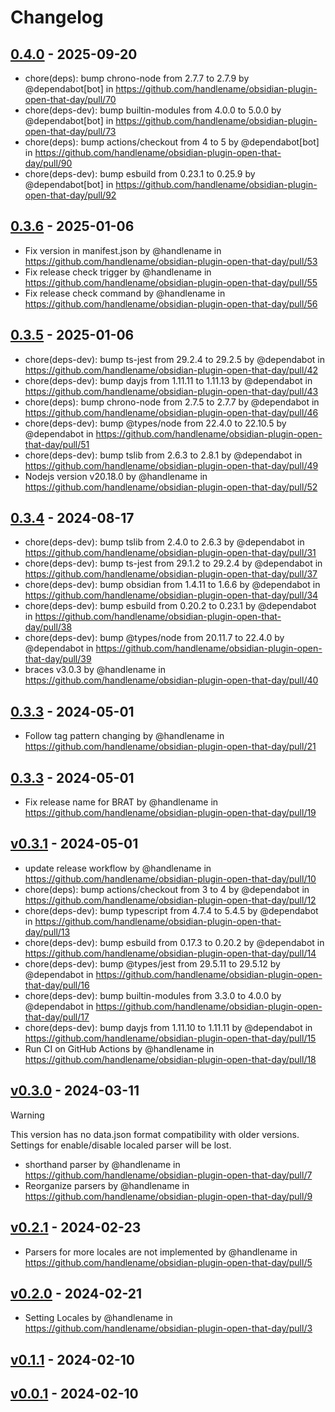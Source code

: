 # Changelog

## [0.4.0](https://github.com/handlename/obsidian-plugin-open-that-day/compare/0.3.6...0.4.0) - 2025-09-20
- chore(deps): bump chrono-node from 2.7.7 to 2.7.9 by @dependabot[bot] in https://github.com/handlename/obsidian-plugin-open-that-day/pull/70
- chore(deps-dev): bump builtin-modules from 4.0.0 to 5.0.0 by @dependabot[bot] in https://github.com/handlename/obsidian-plugin-open-that-day/pull/73
- chore(deps): bump actions/checkout from 4 to 5 by @dependabot[bot] in https://github.com/handlename/obsidian-plugin-open-that-day/pull/90
- chore(deps-dev): bump esbuild from 0.23.1 to 0.25.9 by @dependabot[bot] in https://github.com/handlename/obsidian-plugin-open-that-day/pull/92

## [0.3.6](https://github.com/handlename/obsidian-plugin-open-that-day/compare/0.3.5...0.3.6) - 2025-01-06
- Fix version in manifest.json by @handlename in https://github.com/handlename/obsidian-plugin-open-that-day/pull/53
- Fix release check trigger by @handlename in https://github.com/handlename/obsidian-plugin-open-that-day/pull/55
- Fix release check command by @handlename in https://github.com/handlename/obsidian-plugin-open-that-day/pull/56

## [0.3.5](https://github.com/handlename/obsidian-plugin-open-that-day/compare/0.3.4...0.3.5) - 2025-01-06
- chore(deps-dev): bump ts-jest from 29.2.4 to 29.2.5 by @dependabot in https://github.com/handlename/obsidian-plugin-open-that-day/pull/42
- chore(deps-dev): bump dayjs from 1.11.11 to 1.11.13 by @dependabot in https://github.com/handlename/obsidian-plugin-open-that-day/pull/43
- chore(deps): bump chrono-node from 2.7.5 to 2.7.7 by @dependabot in https://github.com/handlename/obsidian-plugin-open-that-day/pull/46
- chore(deps-dev): bump @types/node from 22.4.0 to 22.10.5 by @dependabot in https://github.com/handlename/obsidian-plugin-open-that-day/pull/51
- chore(deps-dev): bump tslib from 2.6.3 to 2.8.1 by @dependabot in https://github.com/handlename/obsidian-plugin-open-that-day/pull/49
- Nodejs version v20.18.0 by @handlename in https://github.com/handlename/obsidian-plugin-open-that-day/pull/52

## [0.3.4](https://github.com/handlename/obsidian-plugin-open-that-day/compare/0.3.3...0.3.4) - 2024-08-17
- chore(deps-dev): bump tslib from 2.4.0 to 2.6.3 by @dependabot in https://github.com/handlename/obsidian-plugin-open-that-day/pull/31
- chore(deps-dev): bump ts-jest from 29.1.2 to 29.2.4 by @dependabot in https://github.com/handlename/obsidian-plugin-open-that-day/pull/37
- chore(deps-dev): bump obsidian from 1.4.11 to 1.6.6 by @dependabot in https://github.com/handlename/obsidian-plugin-open-that-day/pull/34
- chore(deps-dev): bump esbuild from 0.20.2 to 0.23.1 by @dependabot in https://github.com/handlename/obsidian-plugin-open-that-day/pull/38
- chore(deps-dev): bump @types/node from 20.11.7 to 22.4.0 by @dependabot in https://github.com/handlename/obsidian-plugin-open-that-day/pull/39
- braces v3.0.3 by @handlename in https://github.com/handlename/obsidian-plugin-open-that-day/pull/40

## [0.3.3](https://github.com/handlename/obsidian-plugin-open-that-day/compare/0.3.3...0.3.3) - 2024-05-01
- Follow tag pattern changing by @handlename in https://github.com/handlename/obsidian-plugin-open-that-day/pull/21

## [0.3.3](https://github.com/handlename/obsidian-plugin-open-that-day/compare/v0.3.1...0.3.3) - 2024-05-01
- Fix release name for BRAT by @handlename in https://github.com/handlename/obsidian-plugin-open-that-day/pull/19

## [v0.3.1](https://github.com/handlename/obsidian-plugin-open-that-day/compare/v0.3.0...v0.3.1) - 2024-05-01
- update release workflow by @handlename in https://github.com/handlename/obsidian-plugin-open-that-day/pull/10
- chore(deps): bump actions/checkout from 3 to 4 by @dependabot in https://github.com/handlename/obsidian-plugin-open-that-day/pull/12
- chore(deps-dev): bump typescript from 4.7.4 to 5.4.5 by @dependabot in https://github.com/handlename/obsidian-plugin-open-that-day/pull/13
- chore(deps-dev): bump esbuild from 0.17.3 to 0.20.2 by @dependabot in https://github.com/handlename/obsidian-plugin-open-that-day/pull/14
- chore(deps-dev): bump @types/jest from 29.5.11 to 29.5.12 by @dependabot in https://github.com/handlename/obsidian-plugin-open-that-day/pull/16
- chore(deps-dev): bump builtin-modules from 3.3.0 to 4.0.0 by @dependabot in https://github.com/handlename/obsidian-plugin-open-that-day/pull/17
- chore(deps-dev): bump dayjs from 1.11.10 to 1.11.11 by @dependabot in https://github.com/handlename/obsidian-plugin-open-that-day/pull/15
- Run CI on GitHub Actions by @handlename in https://github.com/handlename/obsidian-plugin-open-that-day/pull/18

## [v0.3.0](https://github.com/handlename/obsidian-plugin-open-that-day/compare/v0.2.1...v0.3.0) - 2024-03-11

> [!WARNING]
> This version has no data.json format compatibility with older versions.
> Settings for enable/disable localed parser will be lost.

- shorthand parser by @handlename in https://github.com/handlename/obsidian-plugin-open-that-day/pull/7
- Reorganize parsers by @handlename in https://github.com/handlename/obsidian-plugin-open-that-day/pull/9

## [v0.2.1](https://github.com/handlename/obsidian-plugin-open-that-day/compare/v0.2.0...v0.2.1) - 2024-02-23
- Parsers for more locales are not implemented by @handlename in https://github.com/handlename/obsidian-plugin-open-that-day/pull/5

## [v0.2.0](https://github.com/handlename/obsidian-plugin-open-that-day/compare/v0.1.1...v0.2.0) - 2024-02-21
- Setting Locales by @handlename in https://github.com/handlename/obsidian-plugin-open-that-day/pull/3

## [v0.1.1](https://github.com/handlename/obsidian-plugin-open-that-day/compare/v0.1.0...v0.1.1) - 2024-02-10

## [v0.0.1](https://github.com/handlename/obsidian-plugin-open-that-day/commits/v0.0.1) - 2024-02-10
